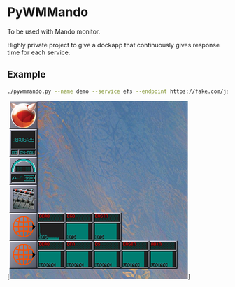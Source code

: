 # PyWMMando

To be used with Mando monitor.

Highly private project to give a dockapp that continuously gives response time for each service.

## Example

```bash
./pywmmando.py --name demo --service efs --endpoint https://fake.com/json/states/efs-demo
```

[<img src="assets/screenshot.png">]
